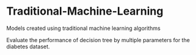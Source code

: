 # Traditional-Machine-Learning
Models created using traditional machine learning algorithms 

Evaluate the performance of decision tree by multiple parameters for the diabetes dataset. 
